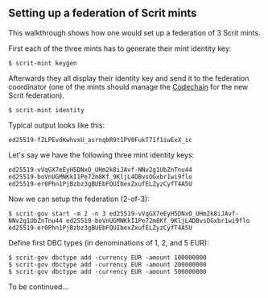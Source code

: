 Setting up a federation of Scrit mints
--------------------------------------

This walkthrough shows how one would set up a federation of 3 Scrit
mints.

First each of the three mints has to generate their mint identity key:

    $ scrit-mint keygen

Afterwards they all display their identity key and send it to the
federation coordinator (one of the mints should manage the
[Codechain](https://github.com/frankbraun/codechain) for the new Scrit
federation).

    $ scrit-mint identity

Typical output looks like this:

    ed25519-fZLPEvdKwhvxU_asrnqbR9t1PV0FukT71f1iwExX_ic

Let's say we have the following three mint identity keys:

    ed25519-vVqGX7eEyH5DNxO_UHm2k8iJAvf-NNv2g1UbZnTnu44
    ed25519-boVnUGMNKkI1Pe72m8Kf_9KljL4DBvsOGxbr1wi9flo
    ed25519-er0Phn1PjBzbz3gBUEbFQUIbexZxufELZyzCyfT4A5U

Now we can setup the federation (2-of-3):

    $ scrit-gov start -m 2 -n 3 ed25519-vVqGX7eEyH5DNxO_UHm2k8iJAvf-NNv2g1UbZnTnu44 ed25519-boVnUGMNKkI1Pe72m8Kf_9KljL4DBvsOGxbr1wi9flo ed25519-er0Phn1PjBzbz3gBUEbFQUIbexZxufELZyzCyfT4A5U

Define first DBC types (in denominations of 1, 2, and 5 EUR):

    $ scrit-gov dbctype add -currency EUR -amount 100000000
    $ scrit-gov dbctype add -currency EUR -amount 200000000
    $ scrit-gov dbctype add -currency EUR -amount 500000000

To be continued...
